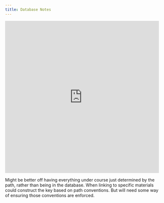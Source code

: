 ```yaml
---
title: Database Notes
---
```


<div style="width: 100%; height: 500px; position: relative;"><iframe allowfullscreen frameborder="0" style="width:100%; height:100%" src="https://lucid.app/documents/embedded/da458759-fe23-4636-af38-52c36f5841bd" id="DpM5DSn2pTeB"></iframe></div>

Might be better off having everything under course just determined by the path, rather than being in the database. When linking to specific materials could construct the key based on path conventions. But will need some way of ensuring those conventions are enforced.
